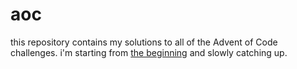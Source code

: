 # aoc

this repository contains my solutions to all of the Advent of Code challenges. i'm starting from [the beginning](https://adventofcode.com/2015) and slowly catching up.
